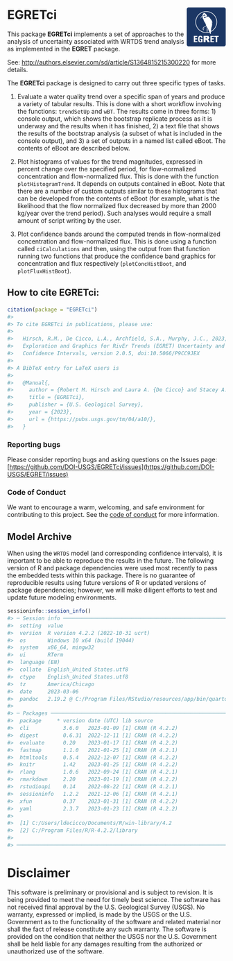 # EGRETci <img src="man/figures/egret-02.png" alt="EGRET" style="width:90px;height:auto;" align="right" class="logo" />

This package **EGRETci** implements a set of approaches to the analysis
of uncertainty associated with WRTDS trend analysis as implemented in
the **EGRET** package.

See: <http://authors.elsevier.com/sd/article/S1364815215300220> for more
details.

The **EGRETci** package is designed to carry out three specific types of
tasks.

1.  Evaluate a water quality trend over a specific span of years and
    produce a variety of tabular results. This is done with a short
    workflow involving the functions: `trendSetUp` and `wBT`. The
    results come in three forms: 1) console output, which shows the
    bootstrap replicate process as it is underway and the results when
    it has finished, 2) a text file that shows the results of the
    bootstrap analysis (a subset of what is included in the console
    output), and 3) a set of outputs in a named list called eBoot. The
    contents of eBoot are described below.

2.  Plot histograms of values for the trend magnitudes, expressed in
    percent change over the specified period, for flow-normalized
    concentration and flow-normalized flux. This is done with the
    function `plotHistogramTrend`. It depends on outputs contained in
    eBoot. Note that there are a number of custom outputs similar to
    these histograms that can be developed from the contents of eBoot
    (for example, what is the likelihood that the flow normalized flux
    decreased by more than 2000 kg/year over the trend period). Such
    analyses would require a small amount of script writing by the user.

3.  Plot confidence bands around the computed trends in flow-normalized
    concentration and flow-normalized flux. This is done using a
    function called `ciCalculations` and then, using the output from
    that function running two functions that produce the confidence band
    graphics for concentration and flux respectively
    (`plotConcHistBoot`, and `plotFluxHistBoot`).

## How to cite EGRETci:

``` r
citation(package = "EGRETci")
#> 
#> To cite EGRETci in publications, please use:
#> 
#>   Hirsch, R.M., De Cicco, L.A., Archfield, S.A., Murphy, J.C., 2023,
#>   Exploration and Graphics for RivEr Trends (EGRET) Uncertainty and
#>   Confidence Intervals, version 2.0.5, doi:10.5066/P9CC9JEX
#> 
#> A BibTeX entry for LaTeX users is
#> 
#>   @Manual{,
#>     author = {Robert M. Hirsch and Laura A. {De Cicco} and Stacey A. Archfield and Jennifer C. Murphy},
#>     title = {EGRETci},
#>     publisher = {U.S. Geological Survey},
#>     year = {2023},
#>     url = {https://pubs.usgs.gov/tm/04/a10/},
#>   }
```

### Reporting bugs

Please consider reporting bugs and asking questions on the Issues page:
[https://github.com/DOI-USGS/EGRETci/issues](https://github.com/DOI-USGS/EGRET/issues)

### Code of Conduct

We want to encourage a warm, welcoming, and safe environment for
contributing to this project. See the [code of
conduct](https://code.usgs.gov/water/EGRETci/-/blob/main/CONDUCT.md) for
more information.

## Model Archive

When using the `WRTDS` model (and corresponding confidence intervals),
it is important to be able to reproduce the results in the future. The
following version of R and package dependencies were used most recently
to pass the embedded tests within this package. There is no guarantee of
reproducible results using future versions of R or updated versions of
package dependencies; however, we will make diligent efforts to test and
update future modeling environments.

``` r
sessioninfo::session_info()
#> ─ Session info ───────────────────────────────────────────────────────────────
#>  setting  value
#>  version  R version 4.2.2 (2022-10-31 ucrt)
#>  os       Windows 10 x64 (build 19044)
#>  system   x86_64, mingw32
#>  ui       RTerm
#>  language (EN)
#>  collate  English_United States.utf8
#>  ctype    English_United States.utf8
#>  tz       America/Chicago
#>  date     2023-03-06
#>  pandoc   2.19.2 @ C:/Program Files/RStudio/resources/app/bin/quarto/bin/tools/ (via rmarkdown)
#> 
#> ─ Packages ───────────────────────────────────────────────────────────────────
#>  package     * version date (UTC) lib source
#>  cli           3.6.0   2023-01-09 [1] CRAN (R 4.2.2)
#>  digest        0.6.31  2022-12-11 [1] CRAN (R 4.2.2)
#>  evaluate      0.20    2023-01-17 [1] CRAN (R 4.2.2)
#>  fastmap       1.1.0   2021-01-25 [1] CRAN (R 4.2.1)
#>  htmltools     0.5.4   2022-12-07 [1] CRAN (R 4.2.2)
#>  knitr         1.42    2023-01-25 [1] CRAN (R 4.2.2)
#>  rlang         1.0.6   2022-09-24 [1] CRAN (R 4.2.1)
#>  rmarkdown     2.20    2023-01-19 [1] CRAN (R 4.2.2)
#>  rstudioapi    0.14    2022-08-22 [1] CRAN (R 4.2.1)
#>  sessioninfo   1.2.2   2021-12-06 [1] CRAN (R 4.2.1)
#>  xfun          0.37    2023-01-31 [1] CRAN (R 4.2.2)
#>  yaml          2.3.7   2023-01-23 [1] CRAN (R 4.2.2)
#> 
#>  [1] C:/Users/ldecicco/Documents/R/win-library/4.2
#>  [2] C:/Program Files/R/R-4.2.2/library
#> 
#> ──────────────────────────────────────────────────────────────────────────────
```

# Disclaimer

This software is preliminary or provisional and is subject to revision.
It is being provided to meet the need for timely best science. The
software has not received final approval by the U.S. Geological Survey
(USGS). No warranty, expressed or implied, is made by the USGS or the
U.S. Government as to the functionality of the software and related
material nor shall the fact of release constitute any such warranty. The
software is provided on the condition that neither the USGS nor the U.S.
Government shall be held liable for any damages resulting from the
authorized or unauthorized use of the software.
